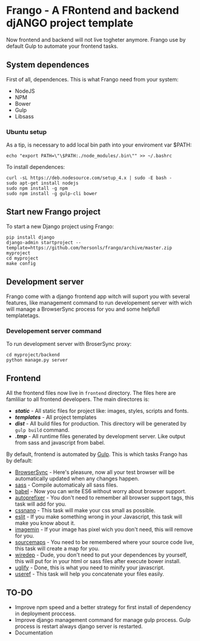 Frango - A FRontend and backend djANGO project template
=======================================================

Now frontend and backend will not live togheter anymore. Frango use by
default Gulp to automate your frontend tasks.

System dependences
------------------

First of all, dependences. This is what Frango need from your system:

- NodeJS
- NPM
- Bower
- Gulp 
- Libsass

### Ubuntu setup

As a tip, is necessary to add local bin path into your enviroment var $PATH:

```
echo "export PATH=\"\$PATH:./node_modules/.bin\"" >> ~/.bashrc
```

To install dependences:

```
curl -sL https://deb.nodesource.com/setup_4.x | sudo -E bash -
sudo apt-get install nodejs
sudo npm install -g npm 
sudo npm install -g gulp-cli bower
```

Start new Frango project
------------------------

To start a new Django project using Frango:

```
pip install django
django-admin startproject --template=https://github.com/hersonls/frango/archive/master.zip myproject
cd myproject
make config
```

Development server
------------------

Frango come with a django frontend app witch will suport you
with several features, like management command to run developement server
with wich will manage a BrowserSync process for you and some helpfull 
templatetags.

### Developement server command

To run development server with BroserSync proxy:

```
cd myproject/backend
python manage.py server
```

Frontend
--------

All the frontend files now live in ```frontend``` directory. The files here are
famliliar to all frontend developers. The main directores is:

- ***static*** - All static files for project like: images, styles, scripts and fonts.
- ***templates*** - All project templates
- ***dist*** - All build files for production. This directory will be generated by ```gulp build``` command.
- ***.tmp*** - All runtime files generated by development server. Like output from sass and javascript from babel.

By default, frontend is automated by [Gulp](http://gulpjs.com/). This is which tasks Frango has by default:

- [BrowserSync]() - Here's pleasure, now all your test browser will be automatically updated when any changes happen.
- [sass](https://www.npmjs.com/package/gulp-sass) - Compile automaticaly all sass files.
- [babel](https://www.npmjs.com/package/gulp-babel) - Now you can write ES6 without worry about browser support.
- [autoprefixer](https://www.npmjs.com/package/gulp-autoprefixer) - You don't need to remember all browser support tags, this task will add for you.
- [cssnano](https://www.npmjs.com/package/cssnano) - This task will make your css small as possible.
- [eslit](https://www.npmjs.com/package/gulp-eslint) - If you make something wrong in your Javascript, this task will make you know about it.
- [imagemin](https://www.npmjs.com/package/gulp-imagemin) - If your image has pixel wich you don't need, this will remove for you.
- [sourcemaps](https://www.npmjs.com/package/gulp-sourcemaps) - You need to be remembered where your source code live, this task will create a map for you.
- [wiredep](https://www.npmjs.com/package/gulp-wiredep) - Dude, you don't need to put your dependences by yourself, this will put for in your html or sass files after execute bower install. 
- [uglify](https://www.npmjs.com/package/gulp-uglify) - Done, this is what you need to minify your javascript. 
- [useref](https://www.npmjs.com/package/gulp-useref) - This task will help you concatenate your files easily. 

TO-DO
-----

- Improve npm speed and a better strategy for first install of dependency in deployment proccess.
- Improve django management command for manage gulp process. Gulp process is restart always django
  server is restarted.
- Documentation
